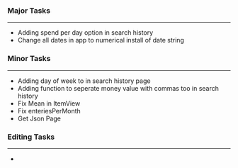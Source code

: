 ### Major Tasks
---

- Adding spend per day option in search history
- Change all dates in app to numerical install of date string
    
### Minor Tasks
---
- Adding day of week to in search history page
- Adding function to seperate money value with commas too in search history
- Fix Mean in ItemView
- Fix enteriesPerMonth
- Get Json Page

### Editing Tasks
---
- 
